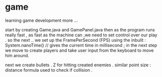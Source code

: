 # game
learning game development more ... 

start by creating Game.java and GamePanel.java 
then as the program runs really fast , as fast as the machine can ,we need to set control over our play .
so the next ..
we set up the FramePerSecond (FPS)
using the inbulit : System.nanoTime() // gives the current time in millisecond ;
in the next step we move to create players and take user input from the keyboard to move him around.

next we create bullets .
Z for hitting
created enemies .
similar point size :  distance formula used to check if collision .
